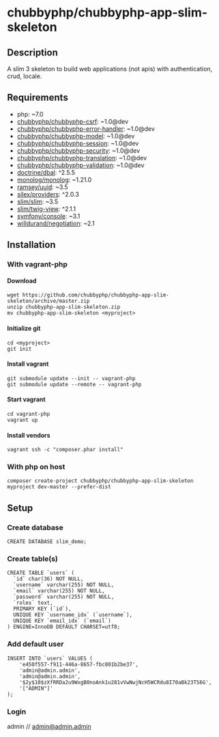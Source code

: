 # chubbyphp/chubbyphp-app-slim-skeleton

## Description

A slim 3 skeleton to build web applications (not apis) with authentication, crud, locale.

## Requirements

 * php: ~7.0
 * [chubbyphp/chubbyphp-csrf][1]: ~1.0@dev
 * [chubbyphp/chubbyphp-error-handler][2]: ~1.0@dev
 * [chubbyphp/chubbyphp-model][3]: ~1.0@dev
 * [chubbyphp/chubbyphp-session][4]: ~1.0@dev
 * [chubbyphp/chubbyphp-security][5]: ~1.0@dev
 * [chubbyphp/chubbyphp-translation][6]: ~1.0@dev
 * [chubbyphp/chubbyphp-validation][7]: ~1.0@dev
 * [doctrine/dbal][8]: ^2.5.5
 * [monolog/monolog][9]: ~1.21.0
 * [ramsey/uuid][10]: ~3.5
 * [silex/providers][11]: ^2.0.3
 * [slim/slim][12]: ~3.5
 * [slim/twig-view][13]: ^2.1.1
 * [symfony/console][14]: ~3.1
 * [willdurand/negotiation][15]: ~2.1

## Installation

### With vagrant-php

#### Download

```{.sh}
wget https://github.com/chubbyphp/chubbyphp-app-slim-skeleton/archive/master.zip
unzip chubbyphp-app-slim-skeleton.zip
mv chubbyphp-app-slim-skeleton <myproject>
```

#### Initialize git

```{.sh}
cd <myproject>
git init
```

#### Install vagrant

```{.sh}
git submodule update --init -- vagrant-php
git submodule update --remote -- vagrant-php
```

#### Start vagrant

```{.sh}
cd vagrant-php
vagrant up
```

#### Install vendors

```{.sh}
vagrant ssh -c "composer.phar install"
```

### With php on host

```{.sh}
composer create-project chubbyphp/chubbyphp-app-slim-skeleton myproject dev-master --prefer-dist
```

## Setup

### Create database

```{.sql}
CREATE DATABASE slim_demo;
```

### Create table(s)

```{.sql}
CREATE TABLE `users` (
  `id` char(36) NOT NULL,
  `username` varchar(255) NOT NULL,
  `email` varchar(255) NOT NULL,
  `password` varchar(255) NOT NULL,
  `roles` text,
  PRIMARY KEY (`id`),
  UNIQUE KEY `username_idx` (`username`),
  UNIQUE KEY `email_idx` (`email`)
) ENGINE=InnoDB DEFAULT CHARSET=utf8;
```

### Add default user

```{.sql}
INSERT INTO `users` VALUES (
    'e450f557-f911-446a-8657-fbc801b2be37',
    'admin@admin.admin',
    'admin@admin.admin',
    '$2y$10$zXfRRDa2u9WxgB0noAnk1u281vVwNwjNcH5WCRdu8I70aBk23TS6G',
    '["ADMIN"]'
);
```

### Login

admin // admin@admin.admin

[1]: https://github.com/chubbyphp/chubbyphp-csrf
[2]: https://github.com/chubbyphp/chubbyphp-error-handler
[3]: https://github.com/chubbyphp/chubbyphp-model
[4]: https://github.com/chubbyphp/chubbyphp-security
[5]: https://github.com/chubbyphp/chubbyphp-session
[6]: https://github.com/chubbyphp/chubbyphp-translation
[7]: https://github.com/chubbyphp/chubbyphp-validation
[8]: https://github.com/doctrine/dbal
[9]: https://github.com/Seldaek/monolog
[10]: https://github.com/ramsey/uuid
[11]: https://github.com/silexphp/Silex-Providers
[12]: https://github.com/slimphp/Slim
[13]: https://github.com/slimphp/Twig-View
[14]: https://github.com/symfony/console
[15]: https://github.com/willdurand/Negotiation
